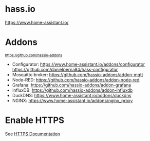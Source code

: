 # hass.io

https://www.home-assistant.io/

# Addons 
<small>https://github.com/hassio-addons</small>

- Configurator: https://www.home-assistant.io/addons/configurator https://github.com/danielperna84/hass-configurator
- Mosquitto broker: https://github.com/hassio-addons/addon-mqtt
- Node-RED: https://github.com/hassio-addons/addon-node-red
- Grafana: https://github.com/hassio-addons/addon-grafana
- InfluxDB: https://github.com/hassio-addons/addon-influxdb
- DuckDNS: https://www.home-assistant.io/addons/duckdns
- NGINX: https://www.home-assistant.io/addons/nginx_proxy

# Enable HTTPS

See [HTTPS Documentation](https.md)
